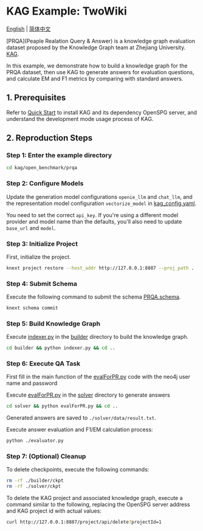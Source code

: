 # KAG Example: TwoWiki

[English](./README.md) |
[简体中文](./README_cn.md)

[PRQA](Peaple Realation Query & Answer) is a knowledge graph evaluation dataset proposed by the Knowledge Graph team at Zhejiang University. [KAG](https://arxiv.org/abs/2409.13731).

In this example, we demonstrate how to build a knowledge graph for the PRQA dataset, then use KAG to generate answers for evaluation questions, and calculate EM and F1 metrics by comparing with standard answers.

## 1. Prerequisites

Refer to [Quick Start](https://openspg.yuque.com/ndx6g9/0.6/quzq24g4esal7q17) to install KAG and its dependency OpenSPG server, and understand the development mode usage process of KAG.

## 2. Reproduction Steps

### Step 1: Enter the example directory

```bash
cd kag/open_benchmark/prqa
```

### Step 2: Configure Models

Update the generation model configurations `openie_llm` and `chat_llm`, and the representation model configuration `vectorize_model` in [kag_config.yaml](./kag_config.yaml).

You need to set the correct `api_key`. If you're using a different model provider and model name than the defaults, you'll also need to update `base_url` and `model`.

### Step 3: Initialize Project

First, initialize the project.

```bash
knext project restore --host_addr http://127.0.0.1:8887 --proj_path .
```

### Step 4: Submit Schema

Execute the following command to submit the schema [PRQA.schema](./schema/PRQA.schema).

```bash
knext schema commit
```

### Step 5: Build Knowledge Graph

Execute [indexer.py](./builder/indexer.py) in the [builder](./builder) directory to build the knowledge graph.

```bash
cd builder && python indexer.py && cd ..
```

### Step 6: Execute QA Task
First fill in the main function of the [evalForPR.py](solver/evalForPR.py) code with the neo4j user name and password 

Execute [evalForPR.py](solver/evalForPR.py) in the [solver](./solver) directory to generate answers

```bash
cd solver && python evalForPR.py && cd ..
```

Generated answers are saved to `./solver/data/result.txt`.

Execute answer evaluation and F1/EM calculation process:
```bash
python ./evaluator.py
```

### Step 7: (Optional) Cleanup

To delete checkpoints, execute the following commands:

```bash
rm -rf ./builder/ckpt
rm -rf ./solver/ckpt
```

To delete the KAG project and associated knowledge graph, execute a command similar to the following, replacing the OpenSPG server address and KAG project id with actual values:

```bash
curl http://127.0.0.1:8887/project/api/delete?projectId=1
```